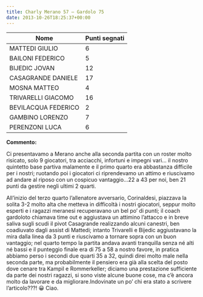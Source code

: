 ```yaml
---
title: Charly Merano 57 – Gardolo 75
date: 2013-10-26T18:25:37+00:00
---
```

| **Nome** | **Punti segnati** |
| -------- | ----------------- |
| MATTEDI GIULIO | 6 |
| BAILONI FEDERICO | 5 |
| BIJEDIC JOVAN | 12 |
| CASAGRANDE DANIELE | 17 |
| MOSNA MATTEO | 4 |
| TRIVARELLI GIACOMO | 16 |
| BEVILACQUA FEDERICO | 2 |
| GAMBINO LORENZO | 7 |
| PERENZONI LUCA | 6 |

**Commento:**

Ci presentavamo a Merano anche alla seconda partita con un roster molto risicato, solo 9 giocatori, tra acciacchi, infortuni e impegni vari… il nostro quintetto base partiva malamente e il primo quarto era abbastanza difficile per i nostri; ruotando poi i giocatori ci riprendevamo un attimo e riuscivamo ad andare al riposo con un cospicuo vantaggio…22 a 43 per noi, ben 21 punti da gestire negli ultimi 2 quarti.

All’inizio del terzo quarto l’allenatore avversario, Corinaldesi, piazzava la solita 3-2 molto alta che metteva in difficoltà i nostri giocatori, seppur molto esperti e i ragazzi meranesi recuperavano un bel po’ di punti; il coach gardoloto chiamava time out e aggiustava un attimino l’attacco e in breve saliva sugli scudi il pivot Casagrande realizzando alcuni canestri, ben coadiuvato dagli assist di Mattedi; intanto Trivarelli e Bijedic aggiustavano la mira dalla linea da 3 punti e riuscivamo a tornare sopra con un buon vantaggio; nel quarto tempo la partita andava avanti tranquilla senza né alti né bassi e il punteggio finale era di 75 a 58 a nostro favore, in pratica abbiamo perso i secondi due quarti 35 a 32, quindi direi molto male nella seconda parte, ma probabilmente il pensiero era già alla scelta del posto dove cenare tra Kampil e Rommerkeller; diciamo una prestazione sufficiente da parte dei nostri ragazzi, si sono viste alcune buone cose, ma c’è ancora molto da lavorare e da migliorare.Indovinate un po’ chi era stato a scrivere l’articolo???! 😀 Ciao.